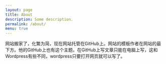 ```yaml
---
layout: page
title: About
description: Some description.
permalink: /about/
menu: true
---
```


网站搬家了，化繁为简，现在网站托管在GitHub上。网站的模板作者在网站的最下方。他的GitHub上也有这个主题。在GitHub上写文章只能在电脑上写，这和Wordpress有些不同，wordpress只要打开网页就可以写了。
